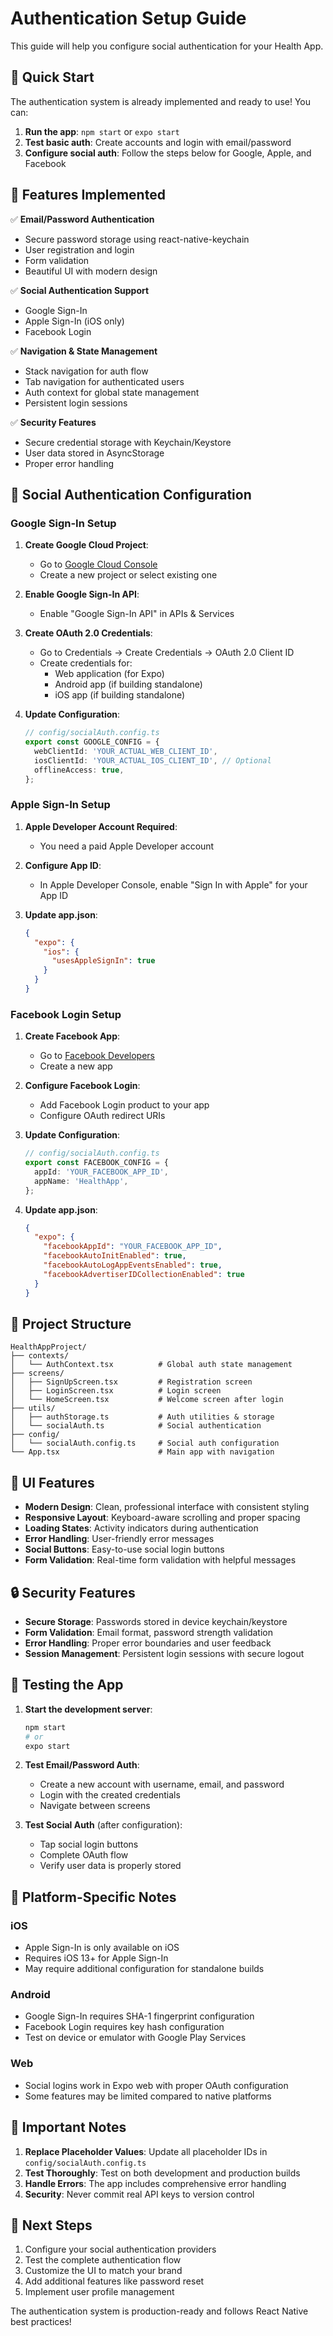 # Authentication Setup Guide

This guide will help you configure social authentication for your Health App.

## 🚀 Quick Start

The authentication system is already implemented and ready to use! You can:

1. **Run the app**: `npm start` or `expo start`
2. **Test basic auth**: Create accounts and login with email/password
3. **Configure social auth**: Follow the steps below for Google, Apple, and Facebook

## 📱 Features Implemented

✅ **Email/Password Authentication**
- Secure password storage using react-native-keychain
- User registration and login
- Form validation
- Beautiful UI with modern design

✅ **Social Authentication Support**
- Google Sign-In
- Apple Sign-In (iOS only)
- Facebook Login

✅ **Navigation & State Management**
- Stack navigation for auth flow
- Tab navigation for authenticated users
- Auth context for global state management
- Persistent login sessions

✅ **Security Features**
- Secure credential storage with Keychain/Keystore
- User data stored in AsyncStorage
- Proper error handling

## 🔧 Social Authentication Configuration

### Google Sign-In Setup

1. **Create Google Cloud Project**:
   - Go to [Google Cloud Console](https://console.cloud.google.com/)
   - Create a new project or select existing one

2. **Enable Google Sign-In API**:
   - Enable "Google Sign-In API" in APIs & Services

3. **Create OAuth 2.0 Credentials**:
   - Go to Credentials → Create Credentials → OAuth 2.0 Client ID
   - Create credentials for:
     - Web application (for Expo)
     - Android app (if building standalone)
     - iOS app (if building standalone)

4. **Update Configuration**:
   ```typescript
   // config/socialAuth.config.ts
   export const GOOGLE_CONFIG = {
     webClientId: 'YOUR_ACTUAL_WEB_CLIENT_ID',
     iosClientId: 'YOUR_ACTUAL_IOS_CLIENT_ID', // Optional
     offlineAccess: true,
   };
   ```

### Apple Sign-In Setup

1. **Apple Developer Account Required**:
   - You need a paid Apple Developer account

2. **Configure App ID**:
   - In Apple Developer Console, enable "Sign In with Apple" for your App ID

3. **Update app.json**:
   ```json
   {
     "expo": {
       "ios": {
         "usesAppleSignIn": true
       }
     }
   }
   ```

### Facebook Login Setup

1. **Create Facebook App**:
   - Go to [Facebook Developers](https://developers.facebook.com/)
   - Create a new app

2. **Configure Facebook Login**:
   - Add Facebook Login product to your app
   - Configure OAuth redirect URIs

3. **Update Configuration**:
   ```typescript
   // config/socialAuth.config.ts
   export const FACEBOOK_CONFIG = {
     appId: 'YOUR_FACEBOOK_APP_ID',
     appName: 'HealthApp',
   };
   ```

4. **Update app.json**:
   ```json
   {
     "expo": {
       "facebookAppId": "YOUR_FACEBOOK_APP_ID",
       "facebookAutoInitEnabled": true,
       "facebookAutoLogAppEventsEnabled": true,
       "facebookAdvertiserIDCollectionEnabled": true
     }
   }
   ```

## 📁 Project Structure

```
HealthAppProject/
├── contexts/
│   └── AuthContext.tsx          # Global auth state management
├── screens/
│   ├── SignUpScreen.tsx         # Registration screen
│   ├── LoginScreen.tsx          # Login screen
│   └── HomeScreen.tsx           # Welcome screen after login
├── utils/
│   ├── authStorage.ts           # Auth utilities & storage
│   └── socialAuth.ts            # Social authentication
├── config/
│   └── socialAuth.config.ts     # Social auth configuration
└── App.tsx                      # Main app with navigation
```

## 🎨 UI Features

- **Modern Design**: Clean, professional interface with consistent styling
- **Responsive Layout**: Keyboard-aware scrolling and proper spacing
- **Loading States**: Activity indicators during authentication
- **Error Handling**: User-friendly error messages
- **Social Buttons**: Easy-to-use social login buttons
- **Form Validation**: Real-time form validation with helpful messages

## 🔒 Security Features

- **Secure Storage**: Passwords stored in device keychain/keystore
- **Form Validation**: Email format, password strength validation
- **Error Handling**: Proper error boundaries and user feedback
- **Session Management**: Persistent login sessions with secure logout

## 🧪 Testing the App

1. **Start the development server**:
   ```bash
   npm start
   # or
   expo start
   ```

2. **Test Email/Password Auth**:
   - Create a new account with username, email, and password
   - Login with the created credentials
   - Navigate between screens

3. **Test Social Auth** (after configuration):
   - Tap social login buttons
   - Complete OAuth flow
   - Verify user data is properly stored

## 📱 Platform-Specific Notes

### iOS
- Apple Sign-In is only available on iOS
- Requires iOS 13+ for Apple Sign-In
- May require additional configuration for standalone builds

### Android
- Google Sign-In requires SHA-1 fingerprint configuration
- Facebook Login requires key hash configuration
- Test on device or emulator with Google Play Services

### Web
- Social logins work in Expo web with proper OAuth configuration
- Some features may be limited compared to native platforms

## 🚨 Important Notes

1. **Replace Placeholder Values**: Update all placeholder IDs in `config/socialAuth.config.ts`
2. **Test Thoroughly**: Test on both development and production builds
3. **Handle Errors**: The app includes comprehensive error handling
4. **Security**: Never commit real API keys to version control

## 🎯 Next Steps

1. Configure your social authentication providers
2. Test the complete authentication flow
3. Customize the UI to match your brand
4. Add additional features like password reset
5. Implement user profile management

The authentication system is production-ready and follows React Native best practices!

